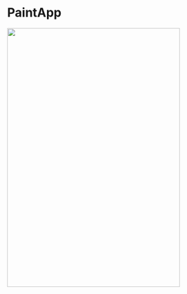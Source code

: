 # PaintApp
 <img src="https://user-images.githubusercontent.com/99315395/174303046-ea902296-9f16-4d43-ab97-963367cf6352.png" width="400" height="600">
